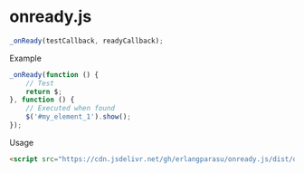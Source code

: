 # onready.js

```js
_onReady(testCallback, readyCallback);
```

Example
```js
_onReady(function () {
    // Test
    return $; 
}, function () {
    // Executed when found
    $('#my_element_1').show();
});
```

Usage
```html
<script src="https://cdn.jsdelivr.net/gh/erlangparasu/onready.js/dist/onready.js"></script>
```
